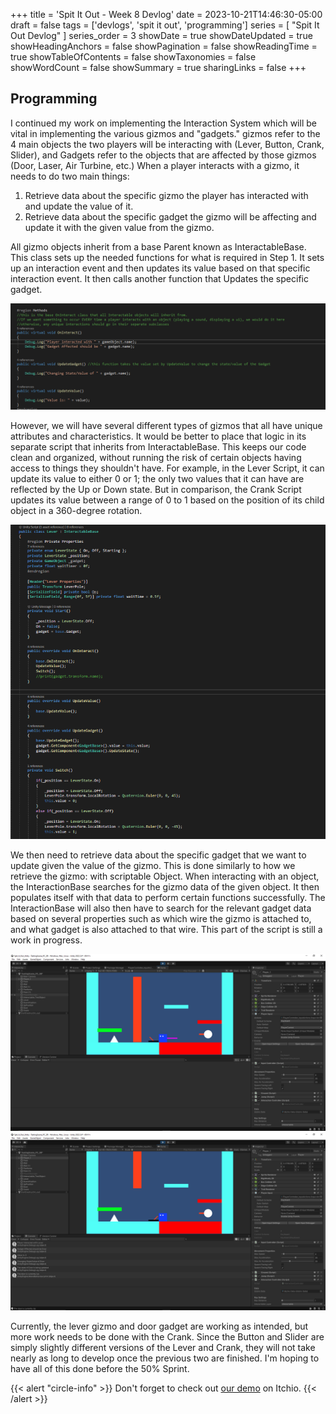 +++
title = 'Spit It Out - Week 8 Devlog'
date = 2023-10-21T14:46:30-05:00
draft = false
tags = ['devlogs', 'spit it out', 'programming']
series = [ "Spit It Out Devlog" ]
series_order = 3
showDate = true
showDateUpdated = true
showHeadingAnchors = false
showPagination = false
showReadingTime = true
showTableOfContents = false
showTaxonomies = false 
showWordCount = false
showSummary = true
sharingLinks = false
+++

Programming
------

I continued my work on implementing the Interaction System which will be vital in implementing the various gizmos and "gadgets." gizmos refer to the 4 main objects the two players will be interacting with (Lever, Button, Crank, Slider), and Gadgets refer to the objects that are affected by those gizmos (Door, Laser, Air Turbine, etc.) When a player interacts with a gizmo, it needs to do two main things: 

1. Retrieve data about the specific gizmo the player has interacted with and update the value of it.
2. Retrieve data about the specific gadget the gizmo will be affecting and update it with the given value from the gizmo.

All gizmo objects inherit from a base Parent known as InteractableBase. This class sets up the needed functions for what is required in Step 1. It sets up an interaction event and then updates its value based on that specific interaction event. It then calls another function that Updates the specific gadget. 

<img class="thumbnailshadow" src="img/img_01.png"/>

However, we will have several different types of gizmos that all have unique attributes and characteristics. It would be better to place that logic in its separate script that inherits from InteractableBase. This keeps our code clean and organized, without running the risk of certain objects having access to things they shouldn't have. For example, in the Lever Script, it can update its value to either 0 or 1; the only two values that it can have are reflected by the Up or Down state. But in comparison, the Crank Script updates its value between a range of 0 to 1 based on the position of its child object in a 360-degree rotation. 

<img class="thumbnailshadow" src="img/img_02.png"/>

We then need to retrieve data about the specific gadget that we want to update given the value of the gizmo. This is done similarly to how we retrieve the gizmo: with scriptable Object. When interacting with an object, the InteractionBase searches for the gizmo data of the given object. It then populates itself with that data to perform certain functions successfully. The InteractionBase will also then have to search for the relevant gadget data based on several properties such as which wire the gizmo is attached to, and what gadget is also attached to that wire. This part of the script is still a work in progress. 

<img class="thumbnailshadow" src="img/img_03.png"/>
<img class="thumbnailshadow" src="img/img_04.png"/>

Currently, the lever gizmo and door gadget are working as intended, but more work needs to be done with the Crank. Since the Button and Slider are simply slightly different versions of the Lever and Crank, they will not take nearly as long to develop once the previous two are finished. I'm hoping to have all of this done before the 50% Sprint.


{{< alert "circle-info" >}}
Don't forget to check out [our demo](https://chknlee.itch.io/spit-it-out) on Itchio.
{{< /alert >}}